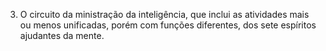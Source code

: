 ﻿3. O circuito da ministração da inteligência, que inclui as atividades mais ou menos unificadas, porém com funções diferentes, dos sete espíritos ajudantes da mente.